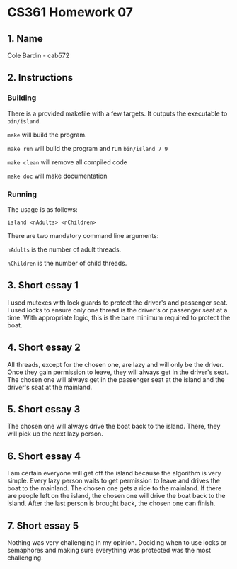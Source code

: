 # CS361 Homework 07

## 1. Name

Cole Bardin - cab572

## 2. Instructions

### Building

There is a provided makefile with a few targets. It outputs the executable to `bin/island`.

`make` will build the program.

`make run` will build the program and run `bin/island 7 9`

`make clean` will remove all compiled code

`make doc` will make documentation

### Running 

The usage is as follows:

`island <nAdults> <nChildren>`

There are two mandatory command line arguments:

`nAdults` is the number of adult threads.

`nChildren` is the number of child threads.

## 3. Short essay 1

I used mutexes with lock guards to protect the driver's and passenger seat. I used locks to ensure only one thread is the driver's or passenger seat at a time. With appropriate logic, this is the bare minimum required to protect the boat.

## 4. Short essay 2

All threads, except for the chosen one, are lazy and will only be the driver. Once they gain permission to leave, they will always get in the driver's seat. The chosen one will always get in the passenger seat at the island and the driver's seat at the mainland.

## 5. Short essay 3

The chosen one will always drive the boat back to the island. There, they will pick up the next lazy person.

## 6. Short essay 4

I am certain everyone will get off the island because the algorithm is very simple. Every lazy person waits to get permission to leave and drives the boat to the mainland. The chosen one gets a ride to the mainland. If there are people left on the island, the chosen one will drive the boat back to the island. After the last person is brought back, the chosen one can finish.

## 7. Short essay 5

Nothing was very challenging in my opinion. Deciding when to use locks or semaphores and making sure everything was protected was the most challenging.

